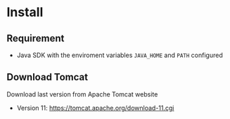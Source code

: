 # Install

## Requirement

- Java SDK with the enviroment variables `JAVA_HOME` and `PATH` configured

## Download Tomcat

Download last version from Apache Tomcat website

- Version 11: https://tomcat.apache.org/download-11.cgi
